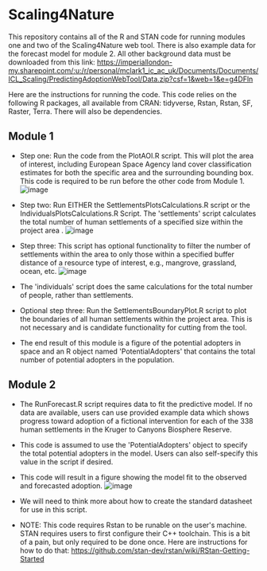 # Scaling4Nature 
This repository contains all of the R and STAN code for running modules one and two of the Scaling4Nature web tool. There is also example data for the forecast model for module 2. All other background data must be downloaded from this link: https://imperiallondon-my.sharepoint.com/:u:/r/personal/mclark1_ic_ac_uk/Documents/Documents/ICL_Scaling/PredictingAdoptionWebTool/Data.zip?csf=1&web=1&e=g4DFln

Here are the instructions for running the code. This code relies on the following R packages, all available from CRAN: tidyverse, Rstan, Rstan, SF, Raster, Terra. There will also be dependencies. 

## Module 1
* Step one: Run the code from the PlotAOI.R script. This will plot the area of interest, including European Space Agency land cover classification estimates for both the specific area and the surrounding bounding box. This code is required to be run before the other code from Module 1.
![image](https://github.com/user-attachments/assets/74d45a6c-a33b-44c9-89d1-91b68c20a8d8)

* Step two: Run EITHER the SettlementsPlotsCalculations.R script or the IndividualsPlotsCalculations.R Script. The 'settlements' script calculates the total number of human settlements of a specified size within the project area .
  ![image](https://github.com/user-attachments/assets/2381d638-e016-4c46-9293-bdbc7bc258d0)

* Step three: This script has optional functionality to filter the number of settlements within the area to only those within a specified buffer distance of a resource type of interest, e.g., mangrove, grassland, ocean, etc.
![image](https://github.com/user-attachments/assets/af4a9b15-8c7e-4fd5-aceb-78f9de7a43f8)

* The 'individuals' script does the same calculations for the total number of people, rather than settlements.
* Optional step three: Run the SettlementsBoundaryPlot.R script to plot the boundaries of all human settlements within the project area. This is not necessary and is candidate functionality for cutting from the tool.
* The end result of this module is a figure of the potential adopters in space and an R object named 'PotentialAdopters' that contains the total number of potential adopters in the population.

## Module 2
* The RunForecast.R script requires data to fit the predictive model. If no data are available, users can use provided example data which shows progress toward adoption of a fictional intervention for each of the 338 human settlements in the Kruger to Canyons Biosphere Reserve.
* This code is assumed to use the 'PotentialAdopters' object to specify the total potential adopters in the model. Users can also self-specify this value in the script if desired.
* This code will result in a figure showing the model fit to the observed and forecasted adoption.
![image](https://github.com/user-attachments/assets/60f51f3a-709e-4401-859d-97275e9b3023)

* We will need to think more about how to create the standard datasheet for use in this script.
* NOTE: This code requires Rstan to be runable on the user's machine. STAN requires users to first configure their C++ toolchain. This is a bit of a pain, but only required to be done once. Here are instructions for how to do that: https://github.com/stan-dev/rstan/wiki/RStan-Getting-Started

